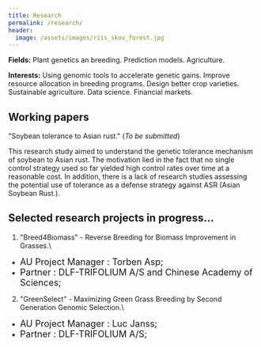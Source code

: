 ```yaml
---
title: Research
permalink: /research/
header:
  image: /assets/images/riis_skov_forest.jpg
---
```


**Fields:** Plant genetics an breeding. Prediction models. Agriculture.

**Interests:** Using genomic tools to accelerate genetic gains. Improve resource allocation in breeding programs. Design better crop varieties. Sustainable agriculture. Data science. Financial markets.

## Working papers

"Soybean tolerance to Asian rust." (*To be submitted*)

This research study aimed to understand the genetic tolerance mechanism of soybean to Asian rust. The motivation lied in the fact that no single control strategy used so far yielded high control rates over time at a reasonable cost. In addition, there is a lack of research studies assessing the potential use of tolerance as a defense strategy against ASR (Asian Soybean Rust.).


## Selected research projects in progress...

1. "Breed4Biomass" - Reverse Breeding for Biomass Improvement in Grasses.\
  * <font size="4"> AU Project Manager : Torben Asp; </font>
  * <font size="4"> Partner : DLF-TRIFOLIUM A/S and Chinese Academy of Sciences; </font>
2. "GreenSelect" - Maximizing Green Grass Breeding by Second Generation Genomic Selection.\
  * <font size="4"> AU Project Manager : Luc Janss; </font>
  * <font size="4"> Partner : DLF-TRIFOLIUM A/S; </font>
